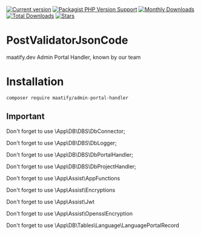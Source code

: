 [![Current version](https://img.shields.io/packagist/v/maatify/admin-portal-handler)][pkg]
[![Packagist PHP Version Support](https://img.shields.io/packagist/php-v/maatify/admin-portal-handler)][pkg]
[![Monthly Downloads](https://img.shields.io/packagist/dm/maatify/admin-portal-handler)][pkg-stats]
[![Total Downloads](https://img.shields.io/packagist/dt/maatify/admin-portal-handler)][pkg-stats]
[![Stars](https://img.shields.io/packagist/stars/maatify/admin-portal-handler)](https://github.com/maatify/admin-portal-handler/stargazers)

[pkg]: <https://packagist.org/packages/maatify/admin-portal-handler>
[pkg-stats]: <https://packagist.org/packages/maatify/admin-portal-handler/stats>

# PostValidatorJsonCode

maatify.dev Admin Portal Handler, known by our team


# Installation

```shell
composer require maatify/admin-portal-handler
```
    
## Important
Don't forget to use \App\DB\DBS\DbConnector;

Don't forget to use \App\DB\DBS\DbLogger;

Don't forget to use \App\DB\DBS\DbPortalHandler;

Don't forget to use \App\DB\DBS\DbProjectHandler;

Don't forget to use \App\Assist\AppFunctions

Don't forget to use \App\Assist\Encryptions

Don't forget to use \App\Assist\Jwt

Don't forget to use \App\Assist\OpensslEncryption

Don't forget to use \App\DB\Tables\Language\LanguagePortalRecord
